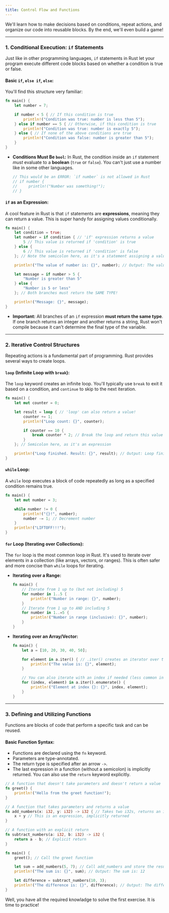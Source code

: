 ```yaml
---
title: Control Flow and Functions
---
```


We'll learn how to make decisions based on conditions, repeat actions, and organize our code into reusable blocks. By the end, we'll even build a game\!

---

### 1. Conditional Execution: `if` Statements

Just like in other programming languages, `if` statements in Rust let your program execute different code blocks based on whether a condition is true or false.

#### **Basic `if`, `else if`, `else`:**

You'll find this structure very familiar:

```rust
fn main() {
    let number = 7;

    if number < 5 { // If this condition is true
        println!("Condition was true: number is less than 5");
    } else if number == 5 { // Otherwise, if this condition is true
        println!("Condition was true: number is exactly 5");
    } else { // If none of the above conditions are true
        println!("Condition was false: number is greater than 5");
    }
}
```

- **Conditions Must Be `bool`:** In Rust, the condition inside an `if` statement _must_ evaluate to a **boolean** (`true` or `false`). You can't just use a number like in some other languages.
  ```rust
  // This would be an ERROR: `if number` is not allowed in Rust
  // if number {
  //     println!("Number was something!");
  // }
  ```

#### **`if` as an Expression:**

A cool feature in Rust is that `if` statements are **expressions**, meaning they can return a value. This is super handy for assigning values conditionally.

```rust
fn main() {
    let condition = true;
    let number = if condition { // 'if' expression returns a value
        5 // This value is returned if 'condition' is true
    } else {
        6 // This value is returned if 'condition' is false
    }; // Note the semicolon here, as it's a statement assigning a value

    println!("The value of number is: {}", number); // Output: The value of number is: 5

    let message = if number > 5 {
        "Number is greater than 5"
    } else {
        "Number is 5 or less"
    }; // Both branches must return the SAME TYPE!

    println!("Message: {}", message);
}
```

- **Important:** All branches of an `if` expression **must return the same type**. If one branch returns an integer and another returns a string, Rust won't compile because it can't determine the final type of the variable.

---

### 2. Iterative Control Structures

Repeating actions is a fundamental part of programming. Rust provides several ways to create loops.

#### **`loop` (Infinite Loop with `break`):**

The `loop` keyword creates an infinite loop. You'll typically use `break` to exit it based on a condition, and `continue` to skip to the next iteration.

```rust
fn main() {
    let mut counter = 0;

    let result = loop { // 'loop' can also return a value!
        counter += 1;
        println!("Loop count: {}", counter);

        if counter == 10 {
            break counter * 2; // Break the loop and return this value
        }
    }; // Semicolon here, as it's an expression

    println!("Loop finished. Result: {}", result); // Output: Loop finished. Result: 20
}
```

#### **`while` Loop:**

A `while` loop executes a block of code repeatedly as long as a specified condition remains true.

```rust
fn main() {
    let mut number = 3;

    while number != 0 {
        println!("{}!", number);
        number -= 1; // Decrement number
    }
    println!("LIFTOFF!!!");
}
```

#### **`for` Loop (Iterating over Collections):**

The `for` loop is the most common loop in Rust. It's used to iterate over elements in a collection (like arrays, vectors, or ranges). This is often safer and more concise than `while` loops for iterating.

- **Iterating over a Range:**

  ```rust
  fn main() {
      // Iterate from 1 up to (but not including) 5
      for number in 1..5 {
          println!("Number in range: {}", number);
      }
      // Iterate from 1 up to AND including 5
      for number in 1..=5 {
          println!("Number in range (inclusive): {}", number);
      }
  }
  ```

- **Iterating over an Array/Vector:**

  ```rust
  fn main() {
      let a = [10, 20, 30, 40, 50];

      for element in a.iter() { // .iter() creates an iterator over the elements
          println!("The value is: {}", element);
      }

      // You can also iterate with an index if needed (less common in idiomatic Rust)
      for (index, element) in a.iter().enumerate() {
          println!("Element at index {}: {}", index, element);
      }
  }
  ```

---

### 3. Defining and Utilizing Functions

Functions are blocks of code that perform a specific task and can be reused.

#### **Basic Function Syntax:**

- Functions are declared using the `fn` keyword.
- Parameters are type-annotated.
- The return type is specified after an arrow `->`.
- The last expression in a function (without a semicolon) is implicitly returned. You can also use the `return` keyword explicitly.

<!-- end list -->

```rust
// A function that doesn't take parameters and doesn't return a value
fn greet() {
    println!("Hello from the greet function!");
}

// A function that takes parameters and returns a value
fn add_numbers(x: i32, y: i32) -> i32 { // Takes two i32s, returns an i32
    x + y // This is an expression, implicitly returned
}

// A function with an explicit return
fn subtract_numbers(a: i32, b: i32) -> i32 {
    return a - b; // Explicit return
}

fn main() {
    greet(); // Call the greet function

    let sum = add_numbers(5, 7); // Call add_numbers and store the result
    println!("The sum is: {}", sum); // Output: The sum is: 12

    let difference = subtract_numbers(10, 3);
    println!("The difference is: {}", difference); // Output: The difference is: 7
}
```

Well, you have all the required knowladge to solve the first exercise. It is time to practice!
